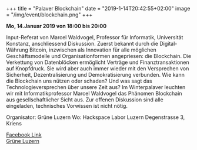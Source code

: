 +++
title = "Palaver Blockchain"
date = "2019-1-14T20:42:55+02:00"
image = "/img/event/blockchain.png"
+++

<b>Mo, 14.Januar 2019 von 18:00 bis 20:00</b>

Input-Referat von Marcel Waldvogel, Professor für Informatik, Universität Konstanz, anschliessend Diskussion. Zuerst bekannt durch die Digital-Währung Bitcoin, inzwischen als Innovation für alle möglichen Geschäftsmodelle und Organisationformen angepriesen: die Blockchain. Die Verkettung von Datenblöcken ermöglicht Verträge und Finanztransaktionen auf Knopfdruck. Sie wird aber auch immer wieder mit den Versprechen von Sicherheit, Dezentralisierung und Demokratisierung verbunden. Wie kann die Blockchain uns nützen oder schaden? Und was sagt das Technologieversprechen über unsere Zeit aus? Im Winterpalaver leuchten wir mit Informatikprofessor Marcel Waldvogel das Phänomen Blockchain aus gesellschaftlicher Sicht aus. Zur offenen Diskussion sind alle eingeladen, technisches Vorwissen ist nicht nötig.


Organisator: Grüne Luzern
Wo: Hackspace Labor Luzern
Degenstrasse 3, Kriens


<a href="https://www.facebook.com/events/599845333769557/">Facebook Link</a> <br>
<a href="http://www.gruene-luzern.ch">Grüne Luzern</a> <br>


